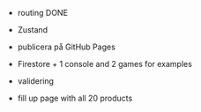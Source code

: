 + routing DONE

+ Zustand
+ publicera på GitHub Pages
+ Firestore + 1 console and 2 games for examples
+ validering
+ fill up page with all 20 products

